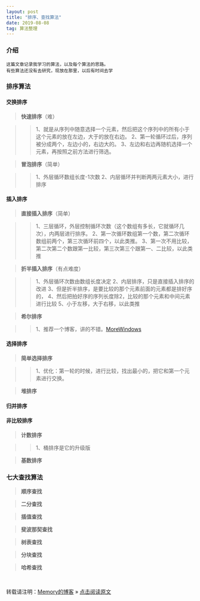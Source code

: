 ```yaml
---
layout: post
title: "排序、查找算法"
date: 2019-08-08
tag: 算法整理
---
```

### 介绍

    这篇文章记录我学习的算法，以及每个算法的思路。
    有些算法还没有去研究，现放在那里，以后有时间去学
    
### 排序算法

#### 交换排序

> **快速排序**（难）

>> 1、就是从序列中随意选择一个元素，然后把这个序列中的所有小于这个元素的放在左边，大于的放在右边。
>> 2、第一轮循环过后，序列被分成两个，左边小的，右边大的。
>> 3、左边和右边再随机选择一个元素，再按照之前方法进行筛选。

> **冒泡排序**（简单）

>> 1、外层循环数组长度-1次数
>> 2、内层循环并判断两两元素大小，进行排序

#### 插入排序

> **直接插入排序**（简单）

>> 1、三层循环，外层控制循环次数（这个数组有多长，它就循环几次），内两层进行排序。
>> 2、第一次循环数组第一个数，第二次循环数组前两个，第三次循环前四个，以此类推。
>> 3、第一次不用比较，第二次第二个数跟第一比较，第三次第三个跟第一、二比较，以此类推

> **折半插入排序**（有点难度）

>> 1、外层循环次数由数组长度决定
>> 2、内层排序，只是直接插入排序的改进
>> 3、但是折半排序，是要比较的那个元素前面的元素都是排好序的，
>> 4、然后把拍好序的序列长度除2，比较的那个元素和中间元素进行比较
>> 5、小于左移，大于右移，以此类推

> **希尔排序**

>> 1、推荐一个博客，讲的不错。[MoreWindows](https://blog.csdn.net/MoreWindows/article/details/6668714)

#### 选择排序

> **简单选择排序**

>> 1、优化：第一轮的时候，进行比较，找出最小的，把它和第一个元素进行交换。

> **堆排序**

#### 归并排序

#### 非比较排序

> **计数排序**

>> 1、桶排序是它的升级版

> **基数排序**

### 七大查找算法

> **顺序查找**

> **二分查找**

> **插值查找**

> **斐波那契查找**

> **树表查找**

> **分块查找**

> **哈希查找**

<br>
    
转载请注明：[Memory的博客](https://www.shendonghai.com) » [点击阅读原文](https://www.shendonghai.com/2018/04/2018-04-05-Git%E9%85%8D%E7%BD%AE/) 